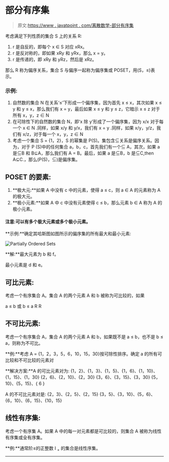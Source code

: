 # 部分有序集

> 原文:[https://www . javatpoint . com/离散数学-部分有序集](https://www.javatpoint.com/discrete-mathematics-partially-ordered-sets)

考虑满足下列性质的集合 S 上的关系 R:

1.  r 是自反的，即每个 x ∈ S 对应 xRx。
2.  r 是反对称的，即如果 xRy 和 yRx，那么 x = y。
3.  r 是传递的，即 xRy 和 yRz，然后是 xRz。

那么 R 称为偏序关系，集合 S 与偏序一起称为偏序集或 POSET，用(S，≤)表示。

### 示例:

1.  自然数的集合 N 在关系‘≤’下形成一个偏序集，因为首先 x ≤ x，其次如果 x ≤ y 和 y ≤ x，那么我们有 x = y，最后如果 x ≤ y 和 y ≤ z，它暗示 x ≤ z 对于所有 x，y，z ∈ N
2.  在可除性下的自然数的集合 N，即‘x 除 y’形成了一个偏序集，因为 x/x 对于每一个 x ∈ N .同样，如果 x/y 和 y/x，我们有 x = y .同样，如果 x/y，y/z，我们有 x/z，对于每一个 x，y，z ∈ N
3.  考虑一个集合 S = {1，2}，S 的幂集是 P(S)。集包含⊆关系是偏序关系。因为，对于 P (S)中的任何集合 a，b，c，首先我们有一个⊆ A，其次，如果 a 是⊆B 和 B⊆A，那么我们有 A = B。最后，如果 a 是⊆B，b 是⊆C,then A⊆C.，那么(P(S)，⊆)是偏序集。

## POSET 的要素:

1.  **极大元:**如果 A 中没有 c 中的元素，使得 a ≤ c，则 a ∈ A 的元素称为 A 的极大元。
2.  **极小元素:**如果 A 中 c 中没有元素使得 c ≤ b，那么元素 b ∈ A 称为 A 的极小元素。

#### 注意:可以有多个极大元素或多个极小元素。

**示例:**确定其哈斯图如图所示的偏序集的所有最大和最小元素:

![Partially Ordered Sets](../Images/1e75b986854e89272ace089b659df7ab.png)

**解:**最大元素为 b 和 f。

最小元素是 d 和 e。

## 可比元素:

考虑一个有序集合 A。集合 A 的两个元素 A 和 b 被称为可比较的，如果

a ≤ b 或 b ≤ a
R R

## 不可比元素:

考虑一个有序集合 A，集合 A 的两个元素 A 和 b，如果既不是 a ≤ b，也不是 b ≤ a，则称为不可比。

**例:**考虑 A = {1，2，3，5，6，10，15，30}按可除性排序。确定 a 的所有可比较和不可比较的元素对

**解决方案:**A 的可比元素对为:
{1，2}、{1，3}、{1，5}、{1，6}、{1，10}、{1，15}、{1，30}
{2，6}、{2，10}、{2，30}
{3，6}、{3，15}、{3，30}
{5，10}、{5，15}、{ 6 }

A 的不可比元素对是:
{2，3}、{2，5}、{2，15}
{3，5}、{3，10}、{5，6}、{6，10}、{6，15}、{10，15}

## 线性有序集:

考虑一个有序集 A。如果 A 中的每一对元素都是可比较的，则集合 A 被称为线性有序集或全有序集。

**例:**通常阶≤的正整数 I <sub>+</sub> 的集合是线性序集。

* * *